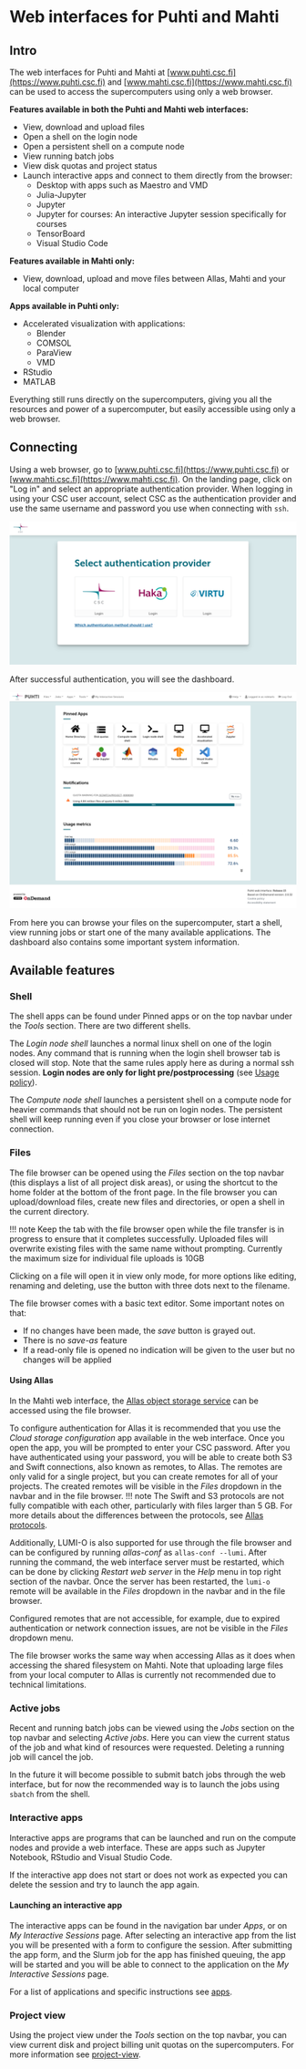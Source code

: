 # Web interfaces for Puhti and Mahti

## Intro

The web interfaces for Puhti and Mahti at [www.puhti.csc.fi](https://www.puhti.csc.fi) and
[www.mahti.csc.fi](https://www.mahti.csc.fi) can be used to access the supercomputers using only a
web browser.

**Features available in both the Puhti and Mahti web interfaces:**

- View, download and upload files
- Open a shell on the login node
- Open a persistent shell on a compute node
- View running batch jobs
- View disk quotas and project status
- Launch interactive apps and connect to them directly from the browser:
    - Desktop with apps such as Maestro and VMD
    - Julia-Jupyter
    - Jupyter
    - Jupyter for courses: An interactive Jupyter session specifically for courses
    - TensorBoard
    - Visual Studio Code


**Features available in Mahti only:**

- View, download, upload and move files between Allas, Mahti and your local computer


**Apps available in Puhti only:**

- Accelerated visualization with applications:
    - Blender
    - COMSOL
    - ParaView
    - VMD
- RStudio
- MATLAB

Everything still runs directly on the supercomputers, giving you all the resources and power
of a supercomputer, but easily accessible using only a web browser.


## Connecting

Using a web browser, go to [www.puhti.csc.fi](https://www.puhti.csc.fi) or [www.mahti.csc.fi](https://www.mahti.csc.fi). On the landing page, click on "Log in" and select an appropriate authentication provider. When logging in using your CSC user account, select CSC as the authentication provider and use the same username and password you use when connecting with `ssh`.
&nbsp;

![Puhti web interface login page](../../img/ood_login.png)

After successful authentication, you will see the dashboard.
&nbsp;

![Puhti web interface front page](../../img/ood_main.png)

From here you can browse your files on the supercomputer, start a shell, view running jobs or start one of the many available applications. The dashboard also contains some important system information.


## Available features

### Shell

The shell apps can be found under Pinned apps or on the top navbar under the _Tools_ section.
There are two different shells.

The _Login node shell_ launches a normal linux shell on one of the login nodes.
Any command that is running when the login shell browser tab is closed will stop.
Note that the same rules apply here as during a normal ssh session.
**Login nodes are only for light pre/postprocessing** (see [Usage policy](/computing/usage-policy)).

The _Compute node shell_ launches a persistent shell on a compute node for heavier commands that should not be run on login nodes.
The persistent shell will keep running even if you close your browser or lose internet connection.


### Files

The file browser can be opened using the _Files_ section on the top navbar (this displays a list of all project disk areas), or using 
the shortcut to the home folder at the bottom of the front page. In the file browser
you can upload/download files, create new files and directories, or open a shell in the current directory. 

!!! note
    Keep the tab with the file browser open while the file transfer is in progress to ensure that it completes successfully.
    Uploaded files will overwrite existing files with the same name without prompting.
    Currently the maximum size for individual file uploads is 10GB

Clicking on a file will open it in view only mode, for more options like editing, renaming and deleting, use the button with three dots next to the filename.   

The file browser comes with a basic text editor. Some important notes on that:

- If no changes have been made, the _save_ button is grayed out.
- There is no _save-as_ feature
- If a read-only file is opened no indication will be given to the user but no changes will be applied

#### Using Allas

In the Mahti web interface, the [Allas object storage service](../../computing/allas) can be
accessed using the file browser.

To configure authentication for Allas it is recommended that you use the _Cloud storage configuration_ app available in the web interface.
Once you open the app, you will be prompted to enter your CSC password.
After you have authenticated using your password, you will be able to create both S3 and Swift connections, also known as remotes, to Allas.
The remotes are only valid for a single project, but you can create remotes for all of your projects.
The created remotes will be visible in the _Files_ dropdown in the navbar and in the file browser.
!!! note
    The Swift and S3 protocols are not fully compatible with each other, particularly with files larger than 5 GB.
    For more details about the differences between the protocols, see [Allas protocols](../../data/Allas/introduction/#protocols).

Additionally, LUMI-O is also supported for use through the file browser and can be configured by
running _allas-conf_ as `allas-conf --lumi`.
After running the command, the web interface server must be restarted, which can be done by clicking
_Restart web server_ in the _Help_ menu in top right section of the navbar.
Once the server has been restarted, the `lumi-o` remote will be available in the _Files_ dropdown
in the navbar and in the file browser.

Configured remotes that are not accessible, for example, due to expired authentication or network
connection issues, are not be visible in the _Files_ dropdown menu.

The file browser works the same way when accessing Allas as it does when accessing the shared
filesystem on Mahti.
Note that uploading large files from your local computer to Allas is currently not recommended due
to technical limitations.

### Active jobs

Recent and running batch jobs can be viewed using the _Jobs_ section on the top navbar and selecting _Active jobs_. Here you can view the current status of the job and what kind of resources were requested. Deleting a running job will cancel the job. 

In the future it will become possible to submit batch jobs through the web interface, but for now the recommended way is to launch the jobs using `sbatch` from the shell.   


### Interactive apps

Interactive apps are programs that can be launched and run on the compute nodes and provide a web interface.
These are apps such as Jupyter Notebook, RStudio and Visual Studio Code.

If the interactive app does not start or does not work as expected you can delete the session and try to launch the app again.


#### Launching an interactive app

The interactive apps can be found in the navigation bar under _Apps_, or on _My Interactive Sessions_ page.
After selecting an interactive app from the list you will be presented with a form to configure the session.
After submitting the app form, and the Slurm job for the app has finished queuing, the app will be
started and you will be able to connect to the application on the _My Interactive Sessions_ page.

For a list of applications and specific instructions see [apps](apps.md).


### Project view

Using the project view under the _Tools_ section on the top navbar, you can view 
current disk and project billing unit quotas on the supercomputers. For more information see [project-view](project-view.md).

